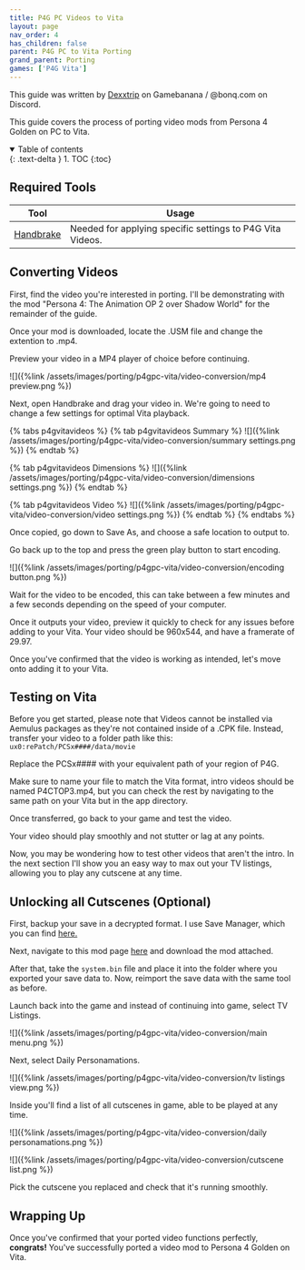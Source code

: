 ```yaml
---
title: P4G PC Videos to Vita
layout: page
nav_order: 4
has_children: false
parent: P4G PC to Vita Porting
grand_parent: Porting
games: ['P4G Vita']
---
```


This guide was written by [Dexxtrip](https://gamebanana.com/members/2225195) on Gamebanana / @bonq.com on Discord.

This guide covers the process of porting video mods from Persona 4 Golden on PC to Vita.

<details open markdown="block">
  <summary>
    Table of contents
  </summary>
  {: .text-delta }
1. TOC
{:toc}
</details>

## Required Tools

| Tool      | Usage |
| ----------- | ----------- |
| [Handbrake](https://handbrake.fr/downloads.php)      | Needed for applying specific settings to P4G Vita Videos.      |

## Converting Videos

First, find the video you're interested in porting. I'll be demonstrating with the mod "Persona 4: The Animation OP 2 over Shadow World" for the remainder of the guide.

Once your mod is downloaded, locate the .USM file and change the extention to .mp4.

Preview your video in a MP4 player of choice before continuing.

![]({%link /assets/images/porting/p4gpc-vita/video-conversion/mp4 preview.png %})

Next, open Handbrake and drag your video in. We're going to need to change a few settings for optimal Vita playback.

{% tabs p4gvitavideos %}
{% tab p4gvitavideos Summary %}
![]({%link /assets/images/porting/p4gpc-vita/video-conversion/summary settings.png %})
{% endtab %}

{% tab p4gvitavideos Dimensions %}
![]({%link /assets/images/porting/p4gpc-vita/video-conversion/dimensions settings.png %})
{% endtab %}

{% tab p4gvitavideos Video %}
![]({%link /assets/images/porting/p4gpc-vita/video-conversion/video settings.png %})
{% endtab %}
{% endtabs %}

Once copied, go down to Save As, and choose a safe location to output to.

Go back up to the top and press the green play button to start encoding.

![]({%link /assets/images/porting/p4gpc-vita/video-conversion/encoding button.png %})

Wait for the video to be encoded, this can take between a few minutes and a few seconds depending on the speed of your computer.

Once it outputs your video, preview it quickly to check for any issues before adding to your Vita. Your video should be 960x544, and have a framerate of 29.97.

Once you've confirmed that the video is working as intended, let's move onto adding it to your Vita.

## Testing on Vita

Before you get started, please note that Videos cannot be installed via Aemulus packages as they're not contained inside of a .CPK file. Instead, transfer your video to a folder path like this: `ux0:rePatch/PCSx####/data/movie` 

Replace the PCSx#### with your equivalent path of your region of P4G.

Make sure to name your file to match the Vita format, intro videos should be named P4CTOP3.mp4, but you can check the rest by navigating to the same path on your Vita but in the app directory.

Once transferred, go back to your game and test the video.

Your video should play smoothly and not stutter or lag at any points.

Now, you may be wondering how to test other videos that aren't the intro. In the next section I'll show you an easy way to max out your TV listings, allowing you to play any cutscene at any time.

## Unlocking all Cutscenes (Optional)

First, backup your save in a decrypted format. I use Save Manager, which you can find [here.](https://github.com/d3m3vilurr/vita-savemgr/releases)

Next, navigate to this mod page [here](https://gamebanana.com/mods/50904) and download the mod attached.

After that, take the `system.bin` file and place it into the folder where you exported your save data to. Now, reimport the save data with the same tool as before.

Launch back into the game and instead of continuing into game, select TV Listings. 

![]({%link /assets/images/porting/p4gpc-vita/video-conversion/main menu.png %})

Next, select Daily Personamations. 

![]({%link /assets/images/porting/p4gpc-vita/video-conversion/tv listings view.png %})

Inside you'll find a list of all cutscenes in game, able to be played at any time.

![]({%link /assets/images/porting/p4gpc-vita/video-conversion/daily personamations.png %})

![]({%link /assets/images/porting/p4gpc-vita/video-conversion/cutscene list.png %})

Pick the cutscene you replaced and check that it's running smoothly.

## Wrapping Up

Once you've confirmed that your ported video functions perfectly, **congrats!** You've successfully ported a video mod to Persona 4 Golden on Vita.